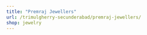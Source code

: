 ```yaml
---
title: "Premraj Jewellers"
url: /trimulgherry-secunderabad/premraj-jewellers/
shop: jewelry
---
```


